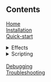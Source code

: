 ## Contents

<a href="https://github.com/Unity-Technologies/PostProcessing/wiki">Home</a><br>
<a href="https://github.com/Unity-Technologies/PostProcessing/wiki/Installation">Installation</a><br>
<a href="https://github.com/Unity-Technologies/PostProcessing/wiki/Quick-start">Quick-start</a>

[//]: # (EFFECTS)

<details><summary>Effects</summary>
<a href="https://github.com/Unity-Technologies/PostProcessing/wiki/Ambient-Occlusion">Ambient Occlusion</a><br>
<a href="https://github.com/Unity-Technologies/PostProcessing/wiki/Anti-aliasing">Anti-aliasing</a><br>
<a href="https://github.com/Unity-Technologies/PostProcessing/wiki/Auto-Exposure">Auto Exposure</a><br>
<a href="https://github.com/Unity-Technologies/PostProcessing/wiki/Bloom">Bloom</a><br>
<a href="https://github.com/Unity-Technologies/PostProcessing/wiki/Chromatic-Aberration">Chromatic Aberration</a><br>
<a href="https://github.com/Unity-Technologies/PostProcessing/wiki/Color-Grading">Color Grading</a><br>
<a href="https://github.com/Unity-Technologies/PostProcessing/wiki/Deferred-Fog">Deferred Fog</a><br>
<a href="https://github.com/Unity-Technologies/PostProcessing/wiki/Depth-of-Field">Depth of Field</a><br>
<a href="https://github.com/Unity-Technologies/PostProcessing/wiki/Grain">Grain</a><br>
<a href="https://github.com/Unity-Technologies/PostProcessing/wiki/Lens-Distortion">Lens Distortion</a><br>
<a href="https://github.com/Unity-Technologies/PostProcessing/wiki/Motion-Blur">Motion Blur</a><br>
<a href="https://github.com/Unity-Technologies/PostProcessing/wiki/Screen-space-Reflections">Screen-space Reflections</a><br>
<a href="https://github.com/Unity-Technologies/PostProcessing/wiki/Vignette">Vignette</a><br>
</details>

[//]: # (SCRIPTING)

<details><summary>Scripting</summary>
<a href="https://github.com/Unity-Technologies/PostProcessing/wiki/Manipulating-the-Stack">Manipulation the Stack</a><br>
<a href="https://github.com/Unity-Technologies/PostProcessing/wiki/Writing-Custom-Effects">Writing Custom Effects</a><br>
</details>

<br>
<a href="https://github.com/Unity-Technologies/PostProcessing/wiki/Debugging">Debugging</a><br>
<a href="https://github.com/Unity-Technologies/PostProcessing/wiki/Troubleshooting">Troubleshooting</a><br>